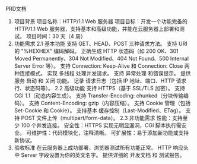 PRD文档
1. 项目背景
项目名称：HTTP/1.1 Web 服务器
项目目标：开发一个功能完备的 HTTP/1.1 Web 服务器，支持基本和高级功能，并能在云服务器上部署和测试。
项目时间：30 天（4 周）
2. 功能需求
2.1 基本功能
支持 GET、HEAD、POST 三种请求方法。
支持 URI 的 "%HEXHEX" 编码解码。
正确生成 HTTP 状态码（如 200 OK、301 Moved Permanently、304 Not Modified、404 Not Found、500 Internal Server Error 等）。
支持 Connection: Keep-Alive 和 Connection: Close 两种连接模式。
实现 多线程 处理并发请求。
支持 异常处理 和错误提示。
提供服务 启动 和 关闭 功能。
记录 请求日志（包括 IP 地址、端口、HTTP 请求行、状态码等）。
2.2 高级功能
支持 HTTPS（基于 SSL/TLS 加密）。
支持 CGI 1.1（动态内容生成）。
支持 Transfer-Encoding: chunked（分块传输编码）。
支持 Content-Encoding: gzip（内容压缩）。
支持 Cookie 管理（包括 Set-Cookie 和 Cookie）。
支持基本 缓存控制（Last-Modified、ETag）。
支持 POST 文件上传（multipart/form-data）。
2.3 非功能需求
性能：支持至少 100 个并发连接。
安全性：HTTPS 实现无明显漏洞，CGI 脚本执行需安全。
可维护性：代码模块化，注释清晰。
可扩展性：易于添加新功能或支持新协议。
3. 验收标准
在云服务器上成功部署，浏览器测试所有功能正常。
HTTP 响应头中 Server 字段设置为你的英文名字。
提供详细的 开发文档 和 测试报告。